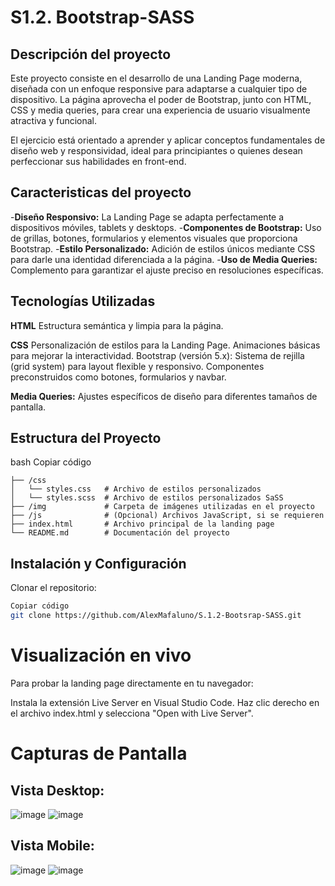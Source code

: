 # S1.2. Bootstrap-SASS

## Descripción del proyecto

Este proyecto consiste en el desarrollo de una Landing Page moderna, diseñada con un enfoque responsive para adaptarse a cualquier tipo de dispositivo. La página aprovecha el poder de Bootstrap, junto con HTML, CSS y media queries, para crear una experiencia de usuario visualmente atractiva y funcional.

El ejercicio está orientado a aprender y aplicar conceptos fundamentales de diseño web y responsividad, ideal para principiantes o quienes desean perfeccionar sus habilidades en front-end.

## Caracteristicas del proyecto

-**Diseño Responsivo:** La Landing Page se adapta perfectamente a dispositivos móviles, tablets y desktops.
-**Componentes de Bootstrap:** Uso de grillas, botones, formularios y elementos visuales que proporciona Bootstrap.
-**Estilo Personalizado:** Adición de estilos únicos mediante CSS para darle una identidad diferenciada a la página.
-**Uso de Media Queries:** Complemento para garantizar el ajuste preciso en resoluciones específicas.


## Tecnologías Utilizadas

**HTML**
Estructura semántica y limpia para la página.

**CSS**
Personalización de estilos para la Landing Page.
Animaciones básicas para mejorar la interactividad.
Bootstrap (versión 5.x):
Sistema de rejilla (grid system) para layout flexible y responsivo.
Componentes preconstruidos como botones, formularios y navbar.

**Media Queries:**
Ajustes específicos de diseño para diferentes tamaños de pantalla.


## Estructura del Proyecto
bash
Copiar código
```
├── /css
│   └── styles.css   # Archivo de estilos personalizados
│   └── styles.scss  # Archivo de estilos personalizados SaSS
├── /img             # Carpeta de imágenes utilizadas en el proyecto
├── /js              # (Opcional) Archivos JavaScript, si se requieren
├── index.html       # Archivo principal de la landing page
└── README.md        # Documentación del proyecto
```
## Instalación y Configuración
Clonar el repositorio:

```bash
Copiar código
git clone https://github.com/AlexMafaluno/S.1.2-Bootsrap-SASS.git
```

# Visualización en vivo

Para probar la landing page directamente en tu navegador:

Instala la extensión Live Server en Visual Studio Code.
Haz clic derecho en el archivo index.html y selecciona "Open with Live Server".

# Capturas de Pantalla

## Vista Desktop:
![image](https://github.com/user-attachments/assets/71b1bc22-4a41-4579-ac17-6e5de652d813)
![image](https://github.com/user-attachments/assets/a6f7c027-83ea-482e-98e5-e7c7431245f8)


## Vista Mobile:
![image](https://github.com/user-attachments/assets/bde50db8-72e3-4176-97c5-a7d653afe1bd)
![image](https://github.com/user-attachments/assets/c90150f7-54e5-4739-99a6-052e7f3275fa)



